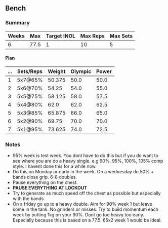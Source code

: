 ## Bench

### Summary

Weeks | Max | Target INOL | Max Reps | Max Sets
--- | --- | --- | --- | ---
6 | 77.5 | 1 | 10 | 5

#### Plan

 ... | Sets/Reps | Weight | Olympic | Power
--- | --- | --- | --- | ---
1 | 5x7@65% | 50.375 | 50.0 | 50.0
2 | 5x6@70% | 54.25 | 54.0 | 55.0
3 | 5x5@75% | 58.125 | 58.0 | 57.5
4 | 5x4@80% | 62.0 | 62.0 | 62.5
5 | 5x3@85% | 65.875 | 66.0 | 65.0
6 | 5x2@90% | 69.75 | 70.0 | 70.0
7 | 5x1@95% | 73.625 | 74.0 | 72.5

### Notes

- 95% week is test week. You dont have to do this but if you do want to see where you are do a heavy single. e.g 90%, 95%, 100%, 105% comp style. I havent done this for a while now.
- Do this on Monday or early in the week. On a wednesday do 50% + bands close grip. 6-8 doubles.
- Pause everything on the chest.
- **PAUSE EVERYTHING AT LOCKOUT**
- Try to generate as much speed off the chest as possible but especially with the bands
- On a friday go up to a heavy double. Aim for 90% week 1 but leave some in the tank. No grinders or misses. Try to build momentum each week by putting 1kg on your 90%. Dont go too heavy too early. Especially because this is based on a 77.5. 65x2 week 1 would be ideal.

